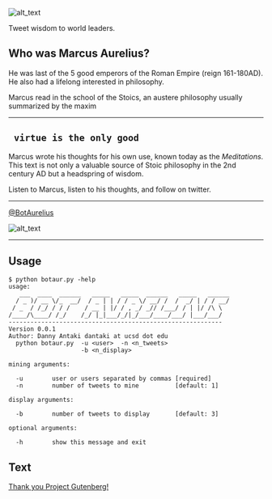 ![alt_text](https://raw.githubusercontent.com/dantaki/Marcus-Aurelius-Bot/master/img/title.png)

Tweet wisdom to world leaders.

## Who was Marcus Aurelius?

He was last of the 5 good emperors of the Roman Empire (reign 161-180AD). He also had a lifelong interested in philosophy. 

Marcus read in the school of the Stoics, an austere philosophy usually summarized by the maxim

---
` virtue is the only good`
---

Marcus wrote his thoughts for his own use, known today as the *Meditations*. This text is not only a valuable source of Stoic philosophy in the 2nd century AD but a headspring of wisdom.

Listen to Marcus, listen to his thoughts, and follow on twitter.

------

[@BotAurelius]( https://twitter.com/BotAurelius)

![alt_text](https://raw.githubusercontent.com/dantaki/Marcus-Aurelius-Bot/master/img/maurelius.png)

-------

## Usage

```
$ python botaur.py -help
usage:
   ___  ____  ______   _____   _____  ______   _____   ______
  / _ )/ __ \/_  __/  / _ | | / / _ \/ __/ /  /  _/ | / / __/
 / _  / /_/ / / /    / __ | |/ / , _/ _// /___/ / | |/ /\ \
/____/\____/ /_/    /_/ |_|___/_/|_/___/____/___/ |___/___/
-----------------------------------------------------------
Version 0.0.1
Author: Danny Antaki dantaki at ucsd dot edu
  python botaur.py  -u <user>  -n <n_tweets> 
                    -b <n_display>

mining arguments:

  -u        user or users separated by commas [required]
  -n        number of tweets to mine          [default: 1]

display arguments:

  -b        number of tweets to display       [default: 3]

optional arguments:

  -h        show this message and exit
```

## Text

[Thank you Project Gutenberg!](http://www.gutenberg.org/ebooks/55317.txt.utf-8)

